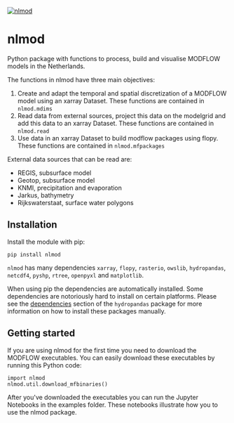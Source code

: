 
[![nlmod](https://github.com/ArtesiaWater/nlmod/actions/workflows/ci.yml/badge.svg?branch=main)](https://github.com/ArtesiaWater/nlmod/actions/workflows/ci.yml)

# nlmod

Python package with functions to process, build and visualise MODFLOW models in the Netherlands. 

The functions in nlmod have three main objectives:
1. Create and adapt the temporal and spatial discretization of a MODFLOW model using an xarray Dataset. These functions are contained in `nlmod.mdims`
2. Read data from external sources, project this data on the modelgrid and add this data to an xarray Dataset. These functions are contained in `nlmod.read`
3. Use data in an xarray Dataset to build modflow packages using flopy.  These functions are contained in `nlmod.mfpackages`

External data sources that can be read are:
- REGIS, subsurface model
- Geotop, subsurface model
- KNMI, precipitation and evaporation
- Jarkus, bathymetry
- Rijkswaterstaat, surface water polygons

## Installation

Install the module with pip:

`pip install nlmod`

`nlmod` has many dependencies `xarray`, `flopy`, `rasterio`, `owslib`, `hydropandas`, `netcdf4`, `pyshp`, `rtree`, `openpyxl` and `matplotlib`.

When using pip the dependencies are automatically installed. Some dependencies are notoriously hard to install on certain platforms. 
Please see the [dependencies](https://github.com/ArtesiaWater/hydropandas#dependencies) section of the `hydropandas` package for more information on how to install these packages manually. 


## Getting started
If you are using nlmod for the first time you need to download the MODFLOW executables. You can easily download these executables by running this Python code:

	import nlmod
	nlmod.util.download_mfbinaries()

After you've downloaded the executables you can run the Jupyter Notebooks in the examples folder. These notebooks illustrate how you to use the nlmod package. 